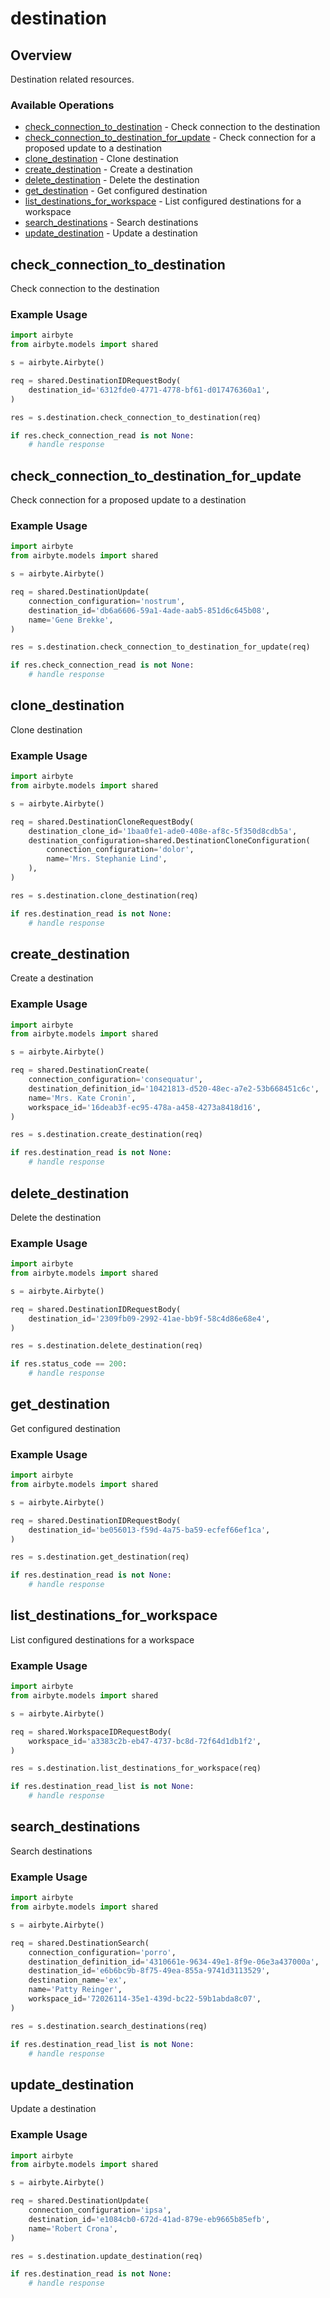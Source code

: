# destination

## Overview

Destination related resources.

### Available Operations

* [check_connection_to_destination](#check_connection_to_destination) - Check connection to the destination
* [check_connection_to_destination_for_update](#check_connection_to_destination_for_update) - Check connection for a proposed update to a destination
* [clone_destination](#clone_destination) - Clone destination
* [create_destination](#create_destination) - Create a destination
* [delete_destination](#delete_destination) - Delete the destination
* [get_destination](#get_destination) - Get configured destination
* [list_destinations_for_workspace](#list_destinations_for_workspace) - List configured destinations for a workspace
* [search_destinations](#search_destinations) - Search destinations
* [update_destination](#update_destination) - Update a destination

## check_connection_to_destination

Check connection to the destination

### Example Usage

```python
import airbyte
from airbyte.models import shared

s = airbyte.Airbyte()

req = shared.DestinationIDRequestBody(
    destination_id='6312fde0-4771-4778-bf61-d017476360a1',
)

res = s.destination.check_connection_to_destination(req)

if res.check_connection_read is not None:
    # handle response
```

## check_connection_to_destination_for_update

Check connection for a proposed update to a destination

### Example Usage

```python
import airbyte
from airbyte.models import shared

s = airbyte.Airbyte()

req = shared.DestinationUpdate(
    connection_configuration='nostrum',
    destination_id='db6a6606-59a1-4ade-aab5-851d6c645b08',
    name='Gene Brekke',
)

res = s.destination.check_connection_to_destination_for_update(req)

if res.check_connection_read is not None:
    # handle response
```

## clone_destination

Clone destination

### Example Usage

```python
import airbyte
from airbyte.models import shared

s = airbyte.Airbyte()

req = shared.DestinationCloneRequestBody(
    destination_clone_id='1baa0fe1-ade0-408e-af8c-5f350d8cdb5a',
    destination_configuration=shared.DestinationCloneConfiguration(
        connection_configuration='dolor',
        name='Mrs. Stephanie Lind',
    ),
)

res = s.destination.clone_destination(req)

if res.destination_read is not None:
    # handle response
```

## create_destination

Create a destination

### Example Usage

```python
import airbyte
from airbyte.models import shared

s = airbyte.Airbyte()

req = shared.DestinationCreate(
    connection_configuration='consequatur',
    destination_definition_id='10421813-d520-48ec-a7e2-53b668451c6c',
    name='Mrs. Kate Cronin',
    workspace_id='16deab3f-ec95-478a-a458-4273a8418d16',
)

res = s.destination.create_destination(req)

if res.destination_read is not None:
    # handle response
```

## delete_destination

Delete the destination

### Example Usage

```python
import airbyte
from airbyte.models import shared

s = airbyte.Airbyte()

req = shared.DestinationIDRequestBody(
    destination_id='2309fb09-2992-41ae-bb9f-58c4d86e68e4',
)

res = s.destination.delete_destination(req)

if res.status_code == 200:
    # handle response
```

## get_destination

Get configured destination

### Example Usage

```python
import airbyte
from airbyte.models import shared

s = airbyte.Airbyte()

req = shared.DestinationIDRequestBody(
    destination_id='be056013-f59d-4a75-ba59-ecfef66ef1ca',
)

res = s.destination.get_destination(req)

if res.destination_read is not None:
    # handle response
```

## list_destinations_for_workspace

List configured destinations for a workspace

### Example Usage

```python
import airbyte
from airbyte.models import shared

s = airbyte.Airbyte()

req = shared.WorkspaceIDRequestBody(
    workspace_id='a3383c2b-eb47-4737-bc8d-72f64d1db1f2',
)

res = s.destination.list_destinations_for_workspace(req)

if res.destination_read_list is not None:
    # handle response
```

## search_destinations

Search destinations

### Example Usage

```python
import airbyte
from airbyte.models import shared

s = airbyte.Airbyte()

req = shared.DestinationSearch(
    connection_configuration='porro',
    destination_definition_id='4310661e-9634-49e1-8f9e-06e3a437000a',
    destination_id='e6b6bc9b-8f75-49ea-855a-9741d3113529',
    destination_name='ex',
    name='Patty Reinger',
    workspace_id='72026114-35e1-439d-bc22-59b1abda8c07',
)

res = s.destination.search_destinations(req)

if res.destination_read_list is not None:
    # handle response
```

## update_destination

Update a destination

### Example Usage

```python
import airbyte
from airbyte.models import shared

s = airbyte.Airbyte()

req = shared.DestinationUpdate(
    connection_configuration='ipsa',
    destination_id='e1084cb0-672d-41ad-879e-eb9665b85efb',
    name='Robert Crona',
)

res = s.destination.update_destination(req)

if res.destination_read is not None:
    # handle response
```
